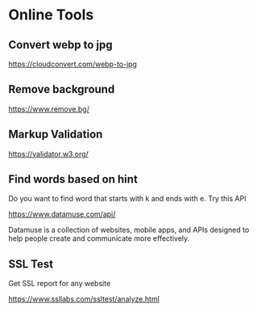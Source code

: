 # Online Tools

## Convert webp to jpg
https://cloudconvert.com/webp-to-jpg

## Remove background
https://www.remove.bg/

## Markup Validation
https://validator.w3.org/

## Find words based on hint

Do you want to find word that starts with k and ends with e. Try this API

https://www.datamuse.com/api/

Datamuse is a collection of websites, mobile apps, and APIs designed to help people create and communicate more effectively. 

## SSL Test

Get SSL report for any website

https://www.ssllabs.com/ssltest/analyze.html